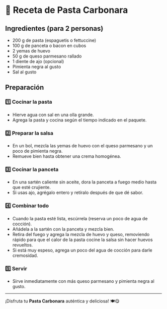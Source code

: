# 🍝 Receta de Pasta Carbonara

## **Ingredientes** (para 2 personas)
- 200 g de pasta (espaguetis o fettuccine)  
- 100 g de panceta o bacon en cubos  
- 2 yemas de huevo  
- 50 g de queso parmesano rallado  
- 1 diente de ajo (opcional)  
- Pimienta negra al gusto  
- Sal al gusto  

## **Preparación**
### 1️⃣ Cocinar la pasta  
- Hierve agua con sal en una olla grande.  
- Agrega la pasta y cocina según el tiempo indicado en el paquete.  

### 2️⃣ Preparar la salsa  
- En un bol, mezcla las yemas de huevo con el queso parmesano y un poco de pimienta negra.  
- Remueve bien hasta obtener una crema homogénea.  

### 3️⃣ Cocinar la panceta  
- En una sartén caliente sin aceite, dora la panceta a fuego medio hasta que esté crujiente.  
- Si usas ajo, agrégalo entero y retíralo después de que dé sabor.  

### 4️⃣ Combinar todo  
- Cuando la pasta esté lista, escúrrela (reserva un poco de agua de cocción).  
- Añádela a la sartén con la panceta y mezcla bien.  
- Retira del fuego y agrega la mezcla de huevo y queso, removiendo rápido para que el calor de la pasta cocine la salsa sin hacer huevos revueltos.  
- Si está muy espeso, agrega un poco del agua de cocción para darle cremosidad.  

### 5️⃣ Servir  
- Sirve inmediatamente con más queso parmesano y pimienta negra al gusto.  

---

¡Disfruta tu **Pasta Carbonara** auténtica y deliciosa! 🍽️😋  


